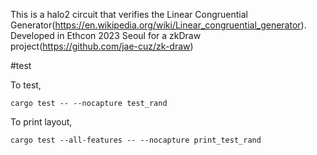 This is a halo2 circuit that verifies the Linear Congruential Generator(https://en.wikipedia.org/wiki/Linear_congruential_generator).
Developed in Ethcon 2023 Seoul for a zkDraw project(https://github.com/jae-cuz/zk-draw)



#test

To test,
```
cargo test -- --nocapture test_rand
```


To print layout,
```
cargo test --all-features -- --nocapture print_test_rand
```

